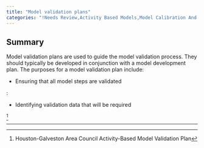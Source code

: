 ```yaml
---
title: "Model validation plans"
categories: "!Needs Review,Activity Based Models,Model Calibration And Validation,Stub,Trip Based Models"
---
```


Summary
-------

Model validation plans are used to guide the model validation process. They should typically be developed in conjunction with a model development plan. The purposes for a model validation plan include:

-   Ensuring that all model steps are validated

:   

-   Identifying validation data that will be required

[^1]

------------------------------------------------------------------------

[^1]: Houston-Galveston Area Council Activity-Based Model Validation Plan

